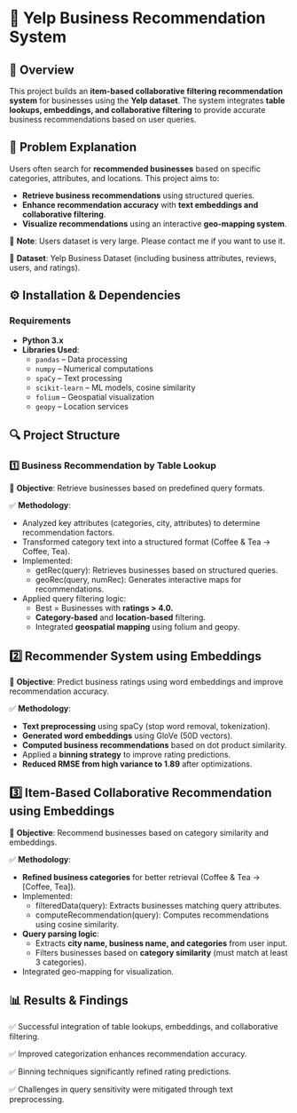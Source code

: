 # 📌 Yelp Business Recommendation System  

## 📜 Overview  
This project builds an **item-based collaborative filtering recommendation system** for businesses using the **Yelp dataset**. The system integrates **table lookups, embeddings, and collaborative filtering** to provide accurate business recommendations based on user queries.  

## 🎯 Problem Explanation  
Users often search for **recommended businesses** based on specific categories, attributes, and locations. This project aims to:  
- **Retrieve business recommendations** using structured queries.  
- **Enhance recommendation accuracy** with **text embeddings and collaborative filtering**.  
- **Visualize recommendations** using an interactive **geo-mapping system**.  

📌 **Note**: Users dataset is very large. Please contact me if you want to use it.

📌 **Dataset**: Yelp Business Dataset (including business attributes, reviews, users, and ratings).  

## ⚙️ Installation & Dependencies  
### **Requirements**  
- **Python 3.x**  
- **Libraries Used**:  
  - `pandas` – Data processing  
  - `numpy` – Numerical computations  
  - `spaCy` – Text processing  
  - `scikit-learn` – ML models, cosine similarity  
  - `folium` – Geospatial visualization  
  - `geopy` – Location services  

## 🔍 Project Structure
### 1️⃣ Business Recommendation by Table Lookup
📌 **Objective**: Retrieve businesses based on predefined query formats.

✅ **Methodology**:
- Analyzed key attributes (categories, city, attributes) to determine recommendation factors.
- Transformed category text into a structured format (Coffee & Tea → Coffee, Tea).
- Implemented:
  - getRec(query): Retrieves businesses based on structured queries.
  - geoRec(query, numRec): Generates interactive maps for recommendations.
- Applied query filtering logic:
  - Best = Businesses with **ratings > 4.0.**
  - **Category-based** and **location-based** filtering.
  - Integrated **geospatial mapping** using folium and geopy.
 
## 2️⃣ Recommender System using Embeddings
📌 **Objective**: Predict business ratings using word embeddings and improve recommendation accuracy.

✅ **Methodology**:
- **Text preprocessing** using spaCy (stop word removal, tokenization).
- **Generated word embeddings** using GloVe (50D vectors).
- **Computed business recommendations** based on dot product similarity.
- Applied a **binning strategy** to improve rating predictions.
- **Reduced RMSE from high variance to 1.89** after optimizations.

## 3️⃣ Item-Based Collaborative Recommendation using Embeddings
📌 **Objective**: Recommend businesses based on category similarity and embeddings.

✅ **Methodology**:
- **Refined business categories** for better retrieval (Coffee & Tea → [Coffee, Tea]).
- Implemented:
  - filteredData(query): Extracts businesses matching query attributes.
  - computeRecommendation(query): Computes recommendations using cosine similarity.
- **Query parsing logic**:
  - Extracts **city name, business name, and categories** from user input.
  - Filters businesses based on **category similarity** (must match at least 3 categories).
- Integrated geo-mapping for visualization.

## 📊 Results & Findings
✅ Successful integration of table lookups, embeddings, and collaborative filtering.

✅ Improved categorization enhances recommendation accuracy. 

✅ Binning techniques significantly refined rating predictions. 

✅ Challenges in query sensitivity were mitigated through text preprocessing. 
